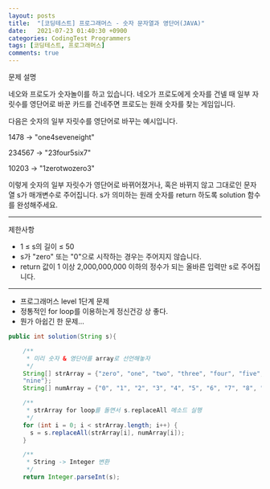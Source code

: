 ```yaml
---
layout: posts
title:  "[코딩테스트] 프로그래머스 - 숫자 문자열과 영단어(JAVA)"
date:   2021-07-23 01:40:30 +0900
categories: CodingTest Programmers
tags: [코딩테스트, 프로그래머스]
comments: true
---
```

문제 설명

네오와 프로도가 숫자놀이를 하고 있습니다. 네오가 프로도에게 숫자를 건넬 때 일부 자릿수를 영단어로 바꾼 카드를 건네주면 프로도는 원래 숫자를 찾는 게임입니다.

다음은 숫자의 일부 자릿수를 영단어로 바꾸는 예시입니다.

1478 → "one4seveneight"

234567 → "23four5six7"

10203 → "1zerotwozero3"

이렇게 숫자의 일부 자릿수가 영단어로 바뀌어졌거나, 혹은 바뀌지 않고 그대로인 문자열 s가 매개변수로 주어집니다. s가 의미하는 원래 숫자를 return 하도록 solution 함수를 완성해주세요.

---
제한사항
- 1 ≤ s의 길이 ≤ 50
- s가 "zero" 또는 "0"으로 시작하는 경우는 주어지지 않습니다.
- return 값이 1 이상 2,000,000,000 이하의 정수가 되는 올바른 입력만 s로 주어집니다.

---

- 프로그래머스 level 1단계 문제
- 정통적인 for loop를 이용하는게 정신건강 상 좋다.
- 뭔가 아쉽긴 한 문제...


```java
public int solution(String s){

    /**
     * 미리 숫자 & 영단어를 array로 선언해놓자
     */
    String[] strArray = {"zero", "one", "two", "three", "four", "five", "six", "seven", "eight",
    "nine"};
    String[] numArray = {"0", "1", "2", "3", "4", "5", "6", "7", "8", "9"};

    /**
     * strArray for loop를 돌면서 s.replaceAll 메소드 실행
     */
    for (int i = 0; i < strArray.length; i++) {
      s = s.replaceAll(strArray[i], numArray[i]);
    }

    /**
     * String -> Integer 변환
     */
    return Integer.parseInt(s);
```